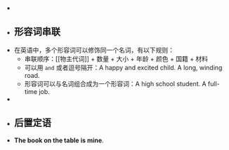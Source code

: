 -
- ## 形容词串联
- 在英语中，多个形容词可以修饰同一个名词，有以下规则：
	- 串联顺序：[[物主代词]] + 数量 + 大小 + 年龄 + 颜色 + 国籍 + 材料
	- 可以用 `and` 或者逗号隔开：A happy and excited child. A long, winding road.
	- 形容词可以与名词组合成为一个形容词：A high school student. A full-time job.
-
- ## 后置定语
- **The book on the table is mine**.